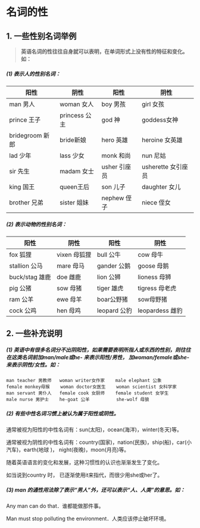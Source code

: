 # 名词的性

## 1. 一些性别名词举例

> **英语名词的性往往自身就可以表明，在单词形式上没有性的特征和变化。如：**	

##### (1) 表示人的性别名词：

| 阳性            | 阴性          | 阳性         | 阴性               |
| --------------- | ------------- | ------------ | ------------------ |
| man 男人        | woman 女人    | boy 男孩     | girl 女孩          |
| prince 王子     | princess 公主 | god 神       | goddess女神        |
| bridegroom 新郎 | bride新娘     | hero 英雄    | heroine 女英雄     |
| lad 少年        | lass 少女     | monk 和尚    | nun 尼姑           |
| sir 先生        | madam 女士    | usher 引座员 | usherette 女引座员 |
| king 国王       | queen王后     | son 儿子     | daughter 女儿      |
| brother 兄弟    | sister 姐妹   | nephew 侄子  | niece 侄女         |

##### (2) 表示动物的性别名词：

| 阳性           | 阴性         | 阳性         | 阴性            |
| -------------- | ------------ | ------------ | --------------- |
| fox 狐狸       | vixen 母狐狸 | bull 公牛    | cow 母牛        |
| stallion 公马  | mare 母马    | gander 公鹅  | goose 母鹅      |
| buck/stag 雄鹿 | doe 雌鹿     | lion 公狮    | lioness 母狮    |
| pig 公猪       | sow 母猪     | tiger 雄虎   | tigress 母老虎  |
| ram 公羊       | ewe 母羊     | boar公野猪   | sow母野猪       |
| cock 公鸡      | hen 母鸡     | leopard 公豹 | leopardess 雌豹 |



## 2. 一些补充说明

##### (1) 英语中有很多名词分不出阴阳性，如果需要表明所指人或东西的性别，则往往在这类名词前加man/male或he- 来表示阳性/男性， 加woman/female或she- 来表示阴性/女性。如：

```
man teacher 男教师   woman writer女作家    male elephant 公象 
female monkey母猴    woman doctor女医生    woman scientist 女科学家 
man servant 男仆人   female cook 女厨师    female student 女学生 
male nurse 男护士    he-goat 公羊          she-wolf 母狼 
```

##### (2) 有些中性名词习惯上被认为属于阳性或阴性。

通常被视为阳性的中性名词有：sun(太阳)，ocean(海洋)，winter(冬天)等。

通常被视为阴性的中性名词有：country(国家)，nation(民族)，ship(船)，car(小汽车)，earth(地球 )，
night(夜晚)，moon(月亮)等。

随着英语语言的变化和发展，这种习惯性的认识也渐渐发生了变化。

如当说到country 时， 已逐渐使用it来指代，而很少用she或her了。

##### (3) man 的通性用法除了表示“男人”外，还可以表示“人、人类”的意思。如：

Any man can do that．谁都能做那件事。

Man must stop polluting the environment．人类应该停止破坏环境。